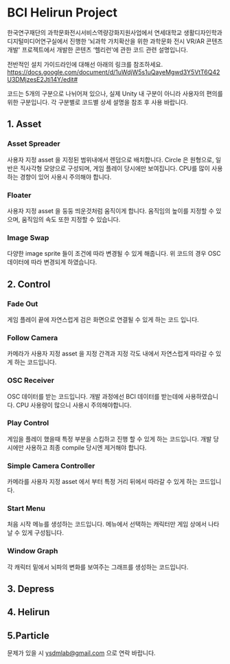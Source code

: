 # BCI Helirun Project
한국연구재단의 과학문화전시서비스역량강화지원사업에서 연세대학교 생활디자인학과 디지털미디어연구실에서 진행한 ‘뇌과학 가치확산을 위한 과학문화 전시 VR/AR 콘텐츠 개발' 프로젝트에서 개발한 콘텐츠 ‘헬리런'에 관한 코드 관련 설명입니다. 

전반적인 설치 가이드라인에 대해선 아래의 링크를 참조하세요. 
https://docs.google.com/document/d/1uWdjW5s1uQayeMgwd3Y5VtT6Q42U3DMjzesE2Jti14Y/edit#

코드는 5개의 구분으로 나뉘어져 있으나, 실제 Unity 내 구분이 아니라 사용자의 편의를 위한 구분입니다. 각 구분별로 코드별 상세 설명을 참조 후 사용 바랍니다. 

## 1. Asset
### Asset Spreader
사용자 지정 asset 을 지정된 범위내에서 렌덤으로 배치합니다. Circle 은 원형으로, 일반은 직사각형 모양으로 구성되며, 게임 플레이 당시에만 보여집니다. CPU를 많이 사용하는 경향이 있어 사용시 주의해야 합니다. 
### Floater
사용자 지정 asset 을 둥둥 띄운것처럼 움직이게 합니다. 움직임의 높이를 지정할 수 있으며, 움직임의 속도 또한 지정할 수 있습니다. 
### Image Swap 
다양한 image sprite 들이 조건에 따라 변경될 수 있게 해줍니다. 위 코드의 경우 OSC 데이터에 따라 변경되게 하였습니다. 

## 2. Control
### Fade Out
게임 플레이 끝에 자연스럽게 검은 화면으로 연결될 수 있게 하는 코드 입니다. 
### Follow Camera
카메라가 사용자 지정 asset 을 지정 간격과 지정 각도 내에서 자연스럽게 따라갈 수 있게 하는 코드입니다. 
### OSC Receiver 
OSC 데이터를 받는 코드입니다. 개발 과정에선 BCI 데이터를 받는데에 사용하였습니다. CPU 사용량이 많으니 사용시 주의해야합니다. 
### Play Control
게임을 플레이 했을때 특정 부분을 스킵하고 진행 할 수 있게 하는 코드입니다. 개발 당시에만 사용하고 최종 compile 당시엔 제거해야 합니다. 
### Simple Camera Controller 
카메라를 사용자 지정 asset 에서 부터 특정 거리 뒤에서 따라갈 수 있게 하는 코드입니다. 
### Start Menu
처음 시작 메뉴를 생성하는 코드입니다. 메뉴에서 선택하는 캐릭터만 게임 상에서 나타날 수 있게 구성됩니다. 
### Window Graph 
각 캐릭터 밑에서 뇌파의 변화를 보여주는 그래프를 생성하는 코드입니다. 

## 3. Depress

## 4. Helirun

## 5.Particle


문제가 있을 시 ysdmlab@gmail.com 으로 연락 바랍니다.
